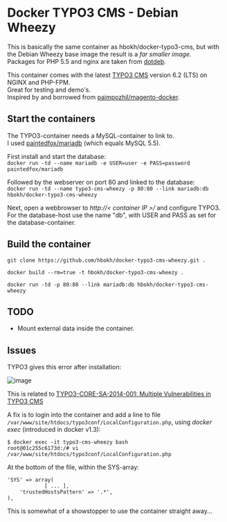 # Docker TYPO3 CMS - Debian Wheezy

This is basically the same container as hbokh/docker-typo3-cms, but with the Debian Wheezy base image the result is a *far smaller image*.  
Packages for PHP 5.5 and nginx are taken from [dotdeb](http://www.dotdeb.org/).  

This container comes with the latest [TYPO3 CMS](http://typo3.org/typo3-cms/) version 6.2 (LTS) on NGINX and PHP-FPM.  
Great for testing and demo's.   
Inspired by and borrowed from [paimpozhil/magento-docker](https://registry.hub.docker.com/u/paimpozhil/magento-docker/).

## Start the containers

The TYPO3-container needs a MySQL-container to link to.  
I used [paintedfox/mariadb](https://registry.hub.docker.com/u/paintedfox/mariadb/) (which equals MySQL 5.5).  

First install and start the database:  
`docker run -td --name mariadb -e USER=user -e PASS=password paintedfox/mariadb`

Followed by the webserver on port 80 and linked to the database:  
`docker run -td --name typo3-cms-wheezy -p 80:80 --link mariadb:db hbokh/docker-typo3-cms-wheezy`

Next, open a webbrowser to *http://< container IP >/* and configure TYPO3.  
For the database-host use the name "db", with USER and PASS as set for the database-container.

## Build the container

`git clone https://github.com/hbokh/docker-typo3-cms-wheezy.git .`

`docker build --rm=true -t hbokh/docker-typo3-cms-wheezy .`

`docker run -td -p 80:80 --link mariadb:db hbokh/docker-typo3-cms-wheezy`

## TODO

- Mount external data inside the container.

## Issues

TYPO3 gives this error after installation:  

![image](https://github.com/hbokh/docker-typo3-cms/raw/master/TYPO3_error.png)

This is related to [TYPO3-CORE-SA-2014-001: Multiple Vulnerabilities in TYPO3 CMS](http://typo3.org/teams/security/security-bulletins/typo3-core/typo3-core-sa-2014-001/)

A fix is to login into the container and add a line to file `/var/www/site/htdocs/typo3conf/LocalConfiguration.php`, using *docker exec* (introduced in docker v1.3):

`$ docker exec -it typo3-cms-wheezy bash`  
`root@01c255c6173d:/# vi /var/www/site/htdocs/typo3conf/LocalConfiguration.php`

At the bottom of the file, within the SYS-array: 

	'SYS' => array(
                [ ... ],
		'trustedHostsPattern' => '.*',
	),

This is somewhat of a showstopper to use the container straight away...
